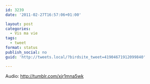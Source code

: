 ```yaml
---
id: 3239
date: '2011-02-27T16:57:06+01:00'

layout: post
categories:
  - Vis ma vie
tags:
  - tweet
format: status
publish_social: no
guid: 'http://tweets.local/?birdsite_tweet=41904671912099840'

---
```


Audio: http://tumblr.com/xjr1mna5wk
